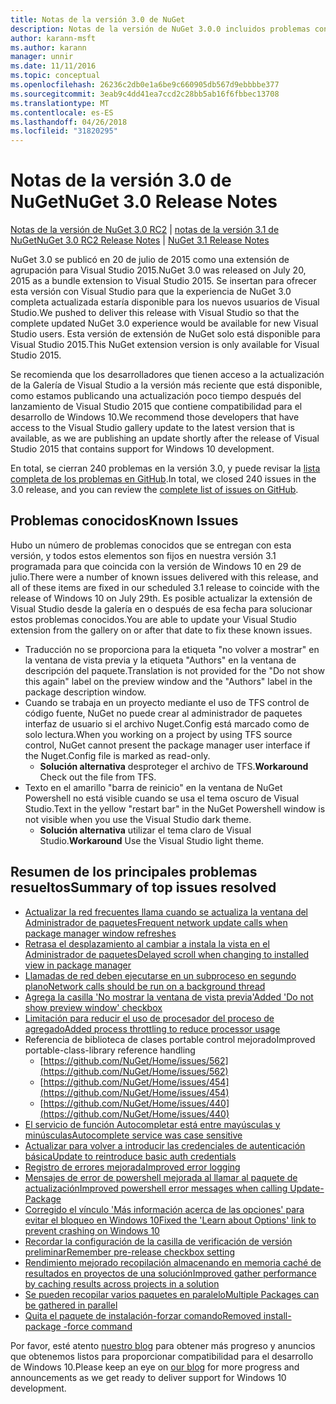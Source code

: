 ```yaml
---
title: Notas de la versión 3.0 de NuGet
description: Notas de la versión de NuGet 3.0.0 incluidos problemas conocidos, correcciones de errores, las funciones agregadas y dcr.
author: karann-msft
ms.author: karann
manager: unnir
ms.date: 11/11/2016
ms.topic: conceptual
ms.openlocfilehash: 26236c2db0e1a6be9c660905db567d9ebbbbe377
ms.sourcegitcommit: 3eab9c4dd41ea7ccd2c28bb5ab16f6fbbec13708
ms.translationtype: MT
ms.contentlocale: es-ES
ms.lasthandoff: 04/26/2018
ms.locfileid: "31820295"
---
```

# <a name="nuget-30-release-notes"></a><span data-ttu-id="10257-103">Notas de la versión 3.0 de NuGet</span><span class="sxs-lookup"><span data-stu-id="10257-103">NuGet 3.0 Release Notes</span></span>

<span data-ttu-id="10257-104">[Notas de la versión de NuGet 3.0 RC2](../release-notes/nuget-3.0-RC2.md) | [notas de la versión 3.1 de NuGet](../release-notes/nuget-3.1.md)</span><span class="sxs-lookup"><span data-stu-id="10257-104">[NuGet 3.0 RC2 Release Notes](../release-notes/nuget-3.0-RC2.md) | [NuGet 3.1 Release Notes](../release-notes/nuget-3.1.md)</span></span>

<span data-ttu-id="10257-105">NuGet 3.0 se publicó en 20 de julio de 2015 como una extensión de agrupación para Visual Studio 2015.</span><span class="sxs-lookup"><span data-stu-id="10257-105">NuGet 3.0 was released on July 20, 2015 as a bundle extension to Visual Studio 2015.</span></span> <span data-ttu-id="10257-106">Se insertan para ofrecer esta versión con Visual Studio para que la experiencia de NuGet 3.0 completa actualizada estaría disponible para los nuevos usuarios de Visual Studio.</span><span class="sxs-lookup"><span data-stu-id="10257-106">We pushed to deliver this release with Visual Studio so that the complete updated NuGet 3.0 experience would be available for new Visual Studio users.</span></span> <span data-ttu-id="10257-107">Esta versión de extensión de NuGet solo está disponible para Visual Studio 2015.</span><span class="sxs-lookup"><span data-stu-id="10257-107">This NuGet extension version is only available for Visual Studio 2015.</span></span>

<span data-ttu-id="10257-108">Se recomienda que los desarrolladores que tienen acceso a la actualización de la Galería de Visual Studio a la versión más reciente que está disponible, como estamos publicando una actualización poco tiempo después del lanzamiento de Visual Studio 2015 que contiene compatibilidad para el desarrollo de Windows 10.</span><span class="sxs-lookup"><span data-stu-id="10257-108">We recommend those developers that have access to the Visual Studio gallery update to the latest version that is available, as we are publishing an update shortly after the release of Visual Studio 2015 that contains support for Windows 10 development.</span></span>

<span data-ttu-id="10257-109">En total, se cierran 240 problemas en la versión 3.0, y puede revisar la [lista completa de los problemas en GitHub](https://github.com/NuGet/Home/issues?q=milestone%3A3.0.0-RTM+is%3Aclosed).</span><span class="sxs-lookup"><span data-stu-id="10257-109">In total, we closed 240 issues in the 3.0 release, and you can review the [complete list of issues on GitHub](https://github.com/NuGet/Home/issues?q=milestone%3A3.0.0-RTM+is%3Aclosed).</span></span>

## <a name="known-issues"></a><span data-ttu-id="10257-110">Problemas conocidos</span><span class="sxs-lookup"><span data-stu-id="10257-110">Known Issues</span></span>

<span data-ttu-id="10257-111">Hubo un número de problemas conocidos que se entregan con esta versión, y todos estos elementos son fijos en nuestra versión 3.1 programada para que coincida con la versión de Windows 10 en 29 de julio.</span><span class="sxs-lookup"><span data-stu-id="10257-111">There were a number of known issues delivered with this release, and all of these items are fixed in our scheduled 3.1 release to coincide with the release of Windows 10 on July 29th.</span></span>  <span data-ttu-id="10257-112">Es posible actualizar la extensión de Visual Studio desde la galería en o después de esa fecha para solucionar estos problemas conocidos.</span><span class="sxs-lookup"><span data-stu-id="10257-112">You are able to update your Visual Studio extension from the gallery on or after that date to fix these known issues.</span></span>

*  <span data-ttu-id="10257-113">Traducción no se proporciona para la etiqueta "no volver a mostrar" en la ventana de vista previa y la etiqueta "Authors" en la ventana de descripción del paquete.</span><span class="sxs-lookup"><span data-stu-id="10257-113">Translation is not provided for the "Do not show this again" label on the preview window and the "Authors" label in the package description window.</span></span>
*  <span data-ttu-id="10257-114">Cuando se trabaja en un proyecto mediante el uso de TFS control de código fuente, NuGet no puede crear al administrador de paquetes interfaz de usuario si el archivo Nuget.Config está marcado como de solo lectura.</span><span class="sxs-lookup"><span data-stu-id="10257-114">When you working on a project by using TFS source control, NuGet cannot present the package manager user interface if the Nuget.Config file is marked as read-only.</span></span>
   * <span data-ttu-id="10257-115">**Solución alternativa** desproteger el archivo de TFS.</span><span class="sxs-lookup"><span data-stu-id="10257-115">**Workaround** Check out the file from TFS.</span></span>
*  <span data-ttu-id="10257-116">Texto en el amarillo "barra de reinicio" en la ventana de NuGet Powershell no está visible cuando se usa el tema oscuro de Visual Studio.</span><span class="sxs-lookup"><span data-stu-id="10257-116">Text in the yellow "restart bar" in the NuGet Powershell window is not visible when you use the Visual Studio dark theme.</span></span>
   * <span data-ttu-id="10257-117">**Solución alternativa** utilizar el tema claro de Visual Studio.</span><span class="sxs-lookup"><span data-stu-id="10257-117">**Workaround** Use the Visual Studio light theme.</span></span>


## <a name="summary-of-top-issues-resolved"></a><span data-ttu-id="10257-118">Resumen de los principales problemas resueltos</span><span class="sxs-lookup"><span data-stu-id="10257-118">Summary of top issues resolved</span></span>

* [<span data-ttu-id="10257-119">Actualizar la red frecuentes llama cuando se actualiza la ventana del Administrador de paquetes</span><span class="sxs-lookup"><span data-stu-id="10257-119">Frequent network update calls when package manager window refreshes</span></span>](https://github.com/NuGet/Home/issues/515)
* [<span data-ttu-id="10257-120">Retrasa el desplazamiento al cambiar a instala la vista en el Administrador de paquetes</span><span class="sxs-lookup"><span data-stu-id="10257-120">Delayed scroll when changing to installed view in package manager</span></span>](https://github.com/NuGet/Home/issues/519)
* [<span data-ttu-id="10257-121">Llamadas de red deben ejecutarse en un subproceso en segundo plano</span><span class="sxs-lookup"><span data-stu-id="10257-121">Network calls should be run on a background thread</span></span>](https://github.com/NuGet/Home/issues/516)
* [<span data-ttu-id="10257-122">Agrega la casilla 'No mostrar la ventana de vista previa'</span><span class="sxs-lookup"><span data-stu-id="10257-122">Added 'Do not show preview window' checkbox</span></span>](https://github.com/NuGet/Home/issues/566)
* [<span data-ttu-id="10257-123">Limitación para reducir el uso de procesador del proceso de agregado</span><span class="sxs-lookup"><span data-stu-id="10257-123">Added process throttling to reduce processor usage</span></span>](https://github.com/NuGet/Home/issues/356)
* <span data-ttu-id="10257-124">Referencia de biblioteca de clases portable control mejorado</span><span class="sxs-lookup"><span data-stu-id="10257-124">Improved portable-class-library reference handling</span></span>
    * [https://github.com/NuGet/Home/issues/562](https://github.com/NuGet/Home/issues/562)
    * [https://github.com/NuGet/Home/issues/454](https://github.com/NuGet/Home/issues/454)
    * [https://github.com/NuGet/Home/issues/440](https://github.com/NuGet/Home/issues/440)
* [<span data-ttu-id="10257-125">El servicio de función Autocompletar está entre mayúsculas y minúsculas</span><span class="sxs-lookup"><span data-stu-id="10257-125">Autocomplete service was case sensitive</span></span>](https://github.com/NuGet/Home/issues/198)
* [<span data-ttu-id="10257-126">Actualizar para volver a introducir las credenciales de autenticación básica</span><span class="sxs-lookup"><span data-stu-id="10257-126">Update to reintroduce basic auth credentials</span></span>](https://github.com/NuGet/Home/issues/456)
* [<span data-ttu-id="10257-127">Registro de errores mejorada</span><span class="sxs-lookup"><span data-stu-id="10257-127">Improved error logging</span></span>](https://github.com/NuGet/Home/issues/407)
* [<span data-ttu-id="10257-128">Mensajes de error de powershell mejorada al llamar al paquete de actualización</span><span class="sxs-lookup"><span data-stu-id="10257-128">Improved powershell error messages when calling Update-Package</span></span>](https://github.com/NuGet/Home/issues/5)
* [<span data-ttu-id="10257-129">Corregido el vínculo 'Más información acerca de las opciones' para evitar el bloqueo en Windows 10</span><span class="sxs-lookup"><span data-stu-id="10257-129">Fixed the 'Learn about Options' link to prevent crashing on Windows 10</span></span>](https://github.com/NuGet/Home/issues/822)
* [<span data-ttu-id="10257-130">Recordar la configuración de la casilla de verificación de versión preliminar</span><span class="sxs-lookup"><span data-stu-id="10257-130">Remember pre-release checkbox setting</span></span>](https://github.com/NuGet/Home/issues/732)
* [<span data-ttu-id="10257-131">Rendimiento mejorado recopilación almacenando en memoria caché de resultados en proyectos de una solución</span><span class="sxs-lookup"><span data-stu-id="10257-131">Improved gather performance by caching results across projects in a solution</span></span>](https://github.com/NuGet/Home/issues/721)
* [<span data-ttu-id="10257-132">Se pueden recopilar varios paquetes en paralelo</span><span class="sxs-lookup"><span data-stu-id="10257-132">Multiple Packages can be gathered in parallel</span></span>](https://github.com/NuGet/Home/issues/713)
* [<span data-ttu-id="10257-133">Quita el paquete de instalación-forzar comando</span><span class="sxs-lookup"><span data-stu-id="10257-133">Removed install-package -force command</span></span>](https://github.com/NuGet/Home/issues/697)

<span data-ttu-id="10257-134">Por favor, esté atento [nuestro blog](http://blog.nuget.org) para obtener más progreso y anuncios que obtenemos listos para proporcionar compatibilidad para el desarrollo de Windows 10.</span><span class="sxs-lookup"><span data-stu-id="10257-134">Please keep an eye on [our blog](http://blog.nuget.org) for more progress and announcements as we get ready to deliver support for Windows 10 development.</span></span>